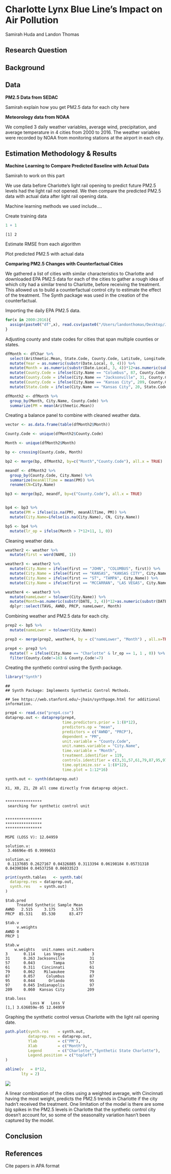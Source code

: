 # Charlotte Lynx Blue Line’s Impact on Air Pollution
Samirah Huda and Landon Thomas

## Research Question

## Background

## Data

**PM2.5 Data from SEDAC**

Samirah explain how you get PM2.5 data for each city here

**Meteorology data from NOAA**

We complied 3 daily weather variables, average wind, precipitation, and
average temperature in 4 cities from 2000 to 2016. The weather variables
were recorded by NOAA from monitoring stations at the airport in each
city.

## Estimation Methodology & Results

**Machine Learning to Compare Predicted Baseline with Actual Data**

Samirah to work on this part

We use data before Charlotte’s light rail opening to predict future
PM2.5 levels had the light rail not opened. We then compare the
predicted PM2.5 data with actual data after light rail opening data.

Machine learning methods we used include….

Create training data

``` r
1 + 1
```

    [1] 2

Estimate RMSE from each algorithm

Plot predicted PM2.5 with actual data

**Comparing PM2.5 Changes with Counterfactual Cities**

We gathered a list of cities with similar characteristics to Charlotte
and downloaded EPA PM2.5 data for each of the cities to gather a rough
idea of which city had a similar trend to Charlotte, before receiving
the treatment. This allowed us to build a counterfactual control city to
estimate the effect of the treatment. The Synth package was used in the
creation of the counterfactual.

Importing the daily EPA PM2.5 data.

``` r
for(x in 2000:2016){
  assign(paste0("df",x), read.csv(paste0("/Users/landonthomas/Desktop/Junior Year/Fall Semester/F23 PRM/Data/daily_88101_",x,".csv")))
}
```

Adjusting county and state codes for cities that span multiple counties
or states.

``` r
dfMonth <- dfChar %>%
  select(Arithmetic.Mean, State.Code, County.Code, Latitude, Longitude, City.Name, Date.Local) %>%
  mutate(Year = as.numeric(substr(Date.Local, 0, 4))) %>%
  mutate(Month = as.numeric(substr(Date.Local, 3, 4))*12+as.numeric(substr(Date.Local, 6,7))) %>%
  mutate(County.Code = ifelse(City.Name == "Columbus", 87, County.Code)) %>%
  mutate(County.Code = ifelse(City.Name == "Jacksonville", 31, County.Code)) %>%
  mutate(County.Code = ifelse(City.Name == "Kansas City", 209, County.Code)) %>%
  mutate(State.Code = ifelse(City.Name == "Kansas City", 20, State.Code))

dfMonth2 <- dfMonth %>% 
  group_by(Month, City.Name, County.Code) %>%
  summarize(PM = mean(Arithmetic.Mean))
```

Creating a balance panel to combine with cleaned weather data.

``` r
vector <- as.data.frame(table(dfMonth2$Month))

County.Code <- unique(dfMonth2$County.Code)

Month <- unique(dfMonth2$Month)

bp <- crossing(County.Code, Month)

bp2 <- merge(bp, dfMonth2, by=c("Month","County.Code"), all.x = TRUE)

meandf <- dfMonth2 %>%
  group_by(County.Code, City.Name) %>%
  summarize(meanAllTime = mean(PM)) %>%
  rename(CN=City.Name)

bp3 <- merge(bp2, meandf, by=c("County.Code"), all.x = TRUE)


bp4 <- bp3 %>%
  mutate(PM = ifelse(is.na(PM), meanAllTime, PM)) %>%
  mutate(City.Name=ifelse(is.na(City.Name), CN, City.Name))

bp5 <- bp4 %>%
  mutate(lr_op = ifelse(Month > 7*12+11, 1, 0))
```

Cleaning weather data.

``` r
weather2 <- weather %>%
  mutate(first = word(NAME, 1))

weather3 <- weather2 %>%
  mutate(City.Name = ifelse(first == "JOHN", "COLUMBUS", first)) %>%
  mutate(City.Name = ifelse(first == "KANSAS", "KANSAS CITY", City.Name)) %>%
  mutate(City.Name = ifelse(first == "ST", "TAMPA", City.Name)) %>%
  mutate(City.Name = ifelse(first == "MCCARRAN", "LAS VEGAS", City.Name))

weather4 <- weather3 %>%
  mutate(nameLower = tolower(City.Name)) %>%
  mutate(Month=as.numeric(substr(DATE, 3, 4))*12+as.numeric(substr(DATE, 6,7))) %>%
  dplyr::select(TAVG, AWND, PRCP, nameLower, Month)
```

Combining weather and PM2.5 data for each city.

``` r
prep2 <- bp5 %>%
  mutate(nameLower = tolower(City.Name))

prep3 <- merge(prep2, weather4, by = c("nameLower", "Month") , all.x=TRUE)

prep4 <- prep3 %>%
  mutate(T = ifelse(City.Name == "Charlotte" & lr_op == 1, 1 , 0)) %>%
  filter(County.Code!=163 & County.Code!=7)
```

Creating the synthetic control using the Synth package.

``` r
library("Synth")
```

    ##
    ## Synth Package: Implements Synthetic Control Methods.

    ## See https://web.stanford.edu/~jhain/synthpage.html for additional information.

``` r
prep4 <- read.csv("prep4.csv")
dataprep.out <- dataprep(prep4, 
                         time.predictors.prior = 1:(8*12),
                         predictors.op = "mean",
                         predictors = c("AWND", "PRCP"),
                         dependent = "PM",
                         unit.variable = "County.Code",
                         unit.names.variable = "City.Name",
                         time.variable = "Month",
                         treatment.identifier = 119,
                         controls.identifier = c(3,31,57,61,79,87,95,97,209),
                         time.optimize.ssr = 1:(8*12),
                         time.plot = 1:12*16)

synth.out <- synth(dataprep.out)
```


    X1, X0, Z1, Z0 all come directly from dataprep object.


    **************** 
     searching for synthetic control unit  
     

    **************** 
    **************** 
    **************** 

    MSPE (LOSS V): 12.04959 

    solution.v:
     3.46696e-05 0.9999653 

    solution.w:
     0.1137685 0.2627167 0.04326885 0.3113394 0.06198184 0.05731318 0.04390384 0.04537258 0.06033523 

``` r
print(synth.tables   <- synth.tab(
  dataprep.res = dataprep.out,
  synth.res    = synth.out)
)
```

    $tab.pred
         Treated Synthetic Sample Mean
    AWND   2.515     3.175       3.575
    PRCP  85.531    85.530      83.477

    $tab.v
         v.weights
    AWND 0        
    PRCP 1        

    $tab.w
        w.weights   unit.names unit.numbers
    3       0.114    Las Vegas            3
    31      0.263 Jacksonville           31
    57      0.043        Tampa           57
    61      0.311   Cincinnati           61
    79      0.062    Milwaukee           79
    87      0.057     Columbus           87
    95      0.044      Orlando           95
    97      0.045 Indianapolis           97
    209     0.060  Kansas City          209

    $tab.loss
               Loss W   Loss V
    [1,] 3.636059e-05 12.04959

Graphing the synthetic control versus Charlotte with the light rail
opening date.

``` r
path.plot(synth.res    = synth.out,
          dataprep.res = dataprep.out,
          Ylab         = c("PM"),
          Xlab         = c("Month"),
          Legend       = c("Charlotte","Synthetic State Charlotte"),
          Legend.position = c("topleft")
)

abline(v   = 8*12,
       lty = 2)
```

![](README_files/figure-commonmark/unnamed-chunk-9-1.png)

A linear combination of the cities using a weighted average, with
Cincinnati having the most weight, predicts the PM2.5 trends in
Charlotte if the city hadn’t received the treatment. One limitation of
the model is there are some big spikes in the PM2.5 levels in Charlotte
that the synthetic control city doesn’t account for, so some of the
seasonality variation hasn’t been captured by the model.

## Conclusion

## References

Cite papers in APA format

## 
